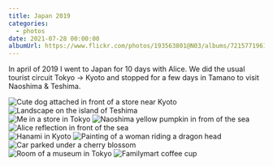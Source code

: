 ```yaml
---
title: Japan 2019
categories:
  - photos
date: 2021-07-28 00:00:00
albumUrl: https://www.flickr.com/photos/193563801@N03/albums/72157719613838672
---
```


In april of 2019 I went to Japan for 10 days with Alice. We did the usual tourist circuit Tokyo -> Kyoto and stopped for a few days in Tamano to visit Naoshima & Teshima.

<div class="photo-album">
    <div class="images-row images-row-2">
        <img src="https://live.staticflickr.com/65535/51340911142_8059ae9bef.jpg" alt="Cute dog attached in front of a store near Kyoto">
        <img src="https://live.staticflickr.com/65535/51341630116_45ae797cee.jpg" alt="Landscape on the island of Teshima">
    </div>
     <div class="images-row images-row-3">
        <img src="https://live.staticflickr.com/65535/51341629906_b04ba16be0.jpg" alt="Me in a store in Tokyo">
        <img src="https://live.staticflickr.com/65535/51341629926_fbe7c7d6c8.jpg" alt="Naoshima yellow pumpkin in from of the sea">
        <img src="https://live.staticflickr.com/65535/51340911277_1e50f577ed.jpg" alt="Alice reflection in front of the sea">
    </div>
    <div class="images-row images-row-3">
        <img src="https://live.staticflickr.com/65535/51342372859_63f8974f5e.jpg" alt="Hanami in Kyoto">
        <img src="https://live.staticflickr.com/65535/51341854653_bf8be646e3.jpg" alt="Painting of a woman riding a dragon head">
        <img src="https://live.staticflickr.com/65535/51342647190_7aca96bb7d.jpg" alt="Car parked under a cherry blossom">
    </div>
    <div class="images-row images-row-2">
        <img src="https://live.staticflickr.com/65535/51342372694_d5786ce4dc.jpg" alt="Room of a museum in Tokyo">
        <img src="https://live.staticflickr.com/65535/51340910957_5313ba013a.jpg" alt="Familymart coffee cup">
    </div>
</div>